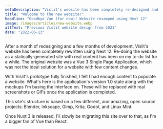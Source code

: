 ```yaml
---
metaDescription: "Vislit's website has been completely re-designed and re-written using Next!"
title: "Welcome to the new website!"
headline: "Goodbye Vue (for now)! Website revamped using Next 12"
image: /images/articles/new-website.webp
altText: "Previous Vislit website design from 2021"
date: "2022-06-13"
---
```


After a month of redesigning and a few months of development, Vislit's website has been completely rewritten using Next 12. Re-doing the website as a statically-generated site with real content has been on my to-do list for a while. The original website was a Vue 3 Single Page Application, which was not the ideal solution for a website with few content changes.

With Vislit's prototype fully finished, I felt I had enough content to populate a website. What's here is the application's version 1.0 state along with the mockups I'm basing the interface on. These will be replaced with real screenshots or GIFs once the application is completed.

This site's structure is based on a few different, and amazing, open source projects: Blender, Inkscape, Gimp, Krita, Godot, and Linux Mint.

Once Nuxt 3 is released, I'll slowly be migrating this site over to that, as I'm a bigger fan of Vue than React.
